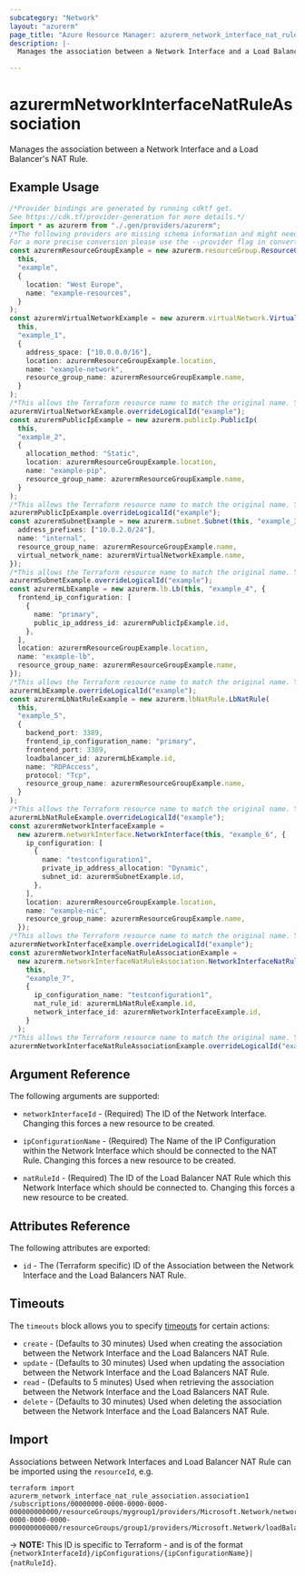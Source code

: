 ```yaml
---
subcategory: "Network"
layout: "azurerm"
page_title: "Azure Resource Manager: azurerm_network_interface_nat_rule_association"
description: |-
  Manages the association between a Network Interface and a Load Balancer's NAT Rule.

---
```


# azurermNetworkInterfaceNatRuleAssociation

Manages the association between a Network Interface and a Load Balancer's NAT Rule.

## Example Usage

```typescript
/*Provider bindings are generated by running cdktf get.
See https://cdk.tf/provider-generation for more details.*/
import * as azurerm from "./.gen/providers/azurerm";
/*The following providers are missing schema information and might need manual adjustments to synthesize correctly: azurerm.
For a more precise conversion please use the --provider flag in convert.*/
const azurermResourceGroupExample = new azurerm.resourceGroup.ResourceGroup(
  this,
  "example",
  {
    location: "West Europe",
    name: "example-resources",
  }
);
const azurermVirtualNetworkExample = new azurerm.virtualNetwork.VirtualNetwork(
  this,
  "example_1",
  {
    address_space: ["10.0.0.0/16"],
    location: azurermResourceGroupExample.location,
    name: "example-network",
    resource_group_name: azurermResourceGroupExample.name,
  }
);
/*This allows the Terraform resource name to match the original name. You can remove the call if you don't need them to match.*/
azurermVirtualNetworkExample.overrideLogicalId("example");
const azurermPublicIpExample = new azurerm.publicIp.PublicIp(
  this,
  "example_2",
  {
    allocation_method: "Static",
    location: azurermResourceGroupExample.location,
    name: "example-pip",
    resource_group_name: azurermResourceGroupExample.name,
  }
);
/*This allows the Terraform resource name to match the original name. You can remove the call if you don't need them to match.*/
azurermPublicIpExample.overrideLogicalId("example");
const azurermSubnetExample = new azurerm.subnet.Subnet(this, "example_3", {
  address_prefixes: ["10.0.2.0/24"],
  name: "internal",
  resource_group_name: azurermResourceGroupExample.name,
  virtual_network_name: azurermVirtualNetworkExample.name,
});
/*This allows the Terraform resource name to match the original name. You can remove the call if you don't need them to match.*/
azurermSubnetExample.overrideLogicalId("example");
const azurermLbExample = new azurerm.lb.Lb(this, "example_4", {
  frontend_ip_configuration: [
    {
      name: "primary",
      public_ip_address_id: azurermPublicIpExample.id,
    },
  ],
  location: azurermResourceGroupExample.location,
  name: "example-lb",
  resource_group_name: azurermResourceGroupExample.name,
});
/*This allows the Terraform resource name to match the original name. You can remove the call if you don't need them to match.*/
azurermLbExample.overrideLogicalId("example");
const azurermLbNatRuleExample = new azurerm.lbNatRule.LbNatRule(
  this,
  "example_5",
  {
    backend_port: 3389,
    frontend_ip_configuration_name: "primary",
    frontend_port: 3389,
    loadbalancer_id: azurermLbExample.id,
    name: "RDPAccess",
    protocol: "Tcp",
    resource_group_name: azurermResourceGroupExample.name,
  }
);
/*This allows the Terraform resource name to match the original name. You can remove the call if you don't need them to match.*/
azurermLbNatRuleExample.overrideLogicalId("example");
const azurermNetworkInterfaceExample =
  new azurerm.networkInterface.NetworkInterface(this, "example_6", {
    ip_configuration: [
      {
        name: "testconfiguration1",
        private_ip_address_allocation: "Dynamic",
        subnet_id: azurermSubnetExample.id,
      },
    ],
    location: azurermResourceGroupExample.location,
    name: "example-nic",
    resource_group_name: azurermResourceGroupExample.name,
  });
/*This allows the Terraform resource name to match the original name. You can remove the call if you don't need them to match.*/
azurermNetworkInterfaceExample.overrideLogicalId("example");
const azurermNetworkInterfaceNatRuleAssociationExample =
  new azurerm.networkInterfaceNatRuleAssociation.NetworkInterfaceNatRuleAssociation(
    this,
    "example_7",
    {
      ip_configuration_name: "testconfiguration1",
      nat_rule_id: azurermLbNatRuleExample.id,
      network_interface_id: azurermNetworkInterfaceExample.id,
    }
  );
/*This allows the Terraform resource name to match the original name. You can remove the call if you don't need them to match.*/
azurermNetworkInterfaceNatRuleAssociationExample.overrideLogicalId("example");

```

## Argument Reference

The following arguments are supported:

*   `networkInterfaceId` - (Required) The ID of the Network Interface. Changing this forces a new resource to be created.

*   `ipConfigurationName` - (Required) The Name of the IP Configuration within the Network Interface which should be connected to the NAT Rule. Changing this forces a new resource to be created.

*   `natRuleId` - (Required) The ID of the Load Balancer NAT Rule which this Network Interface which should be connected to. Changing this forces a new resource to be created.

## Attributes Reference

The following attributes are exported:

* `id` - The (Terraform specific) ID of the Association between the Network Interface and the Load Balancers NAT Rule.

## Timeouts

The `timeouts` block allows you to specify [timeouts](https://www.terraform.io/language/resources/syntax#operation-timeouts) for certain actions:

* `create` - (Defaults to 30 minutes) Used when creating the association between the Network Interface and the Load Balancers NAT Rule.
* `update` - (Defaults to 30 minutes) Used when updating the association between the Network Interface and the Load Balancers NAT Rule.
* `read` - (Defaults to 5 minutes) Used when retrieving the association between the Network Interface and the Load Balancers NAT Rule.
* `delete` - (Defaults to 30 minutes) Used when deleting the association between the Network Interface and the Load Balancers NAT Rule.

## Import

Associations between Network Interfaces and Load Balancer NAT Rule can be imported using the `resourceId`, e.g.

```console
terraform import azurerm_network_interface_nat_rule_association.association1 /subscriptions/00000000-0000-0000-0000-000000000000/resourceGroups/mygroup1/providers/Microsoft.Network/networkInterfaces/nic1/ipConfigurations/example|/subscriptions/00000000-0000-0000-0000-000000000000/resourceGroups/group1/providers/Microsoft.Network/loadBalancers/lb1/inboundNatRules/rule1
```

\-> **NOTE:** This ID is specific to Terraform - and is of the format `{networkInterfaceId}/ipConfigurations/{ipConfigurationName}|{natRuleId}`.
